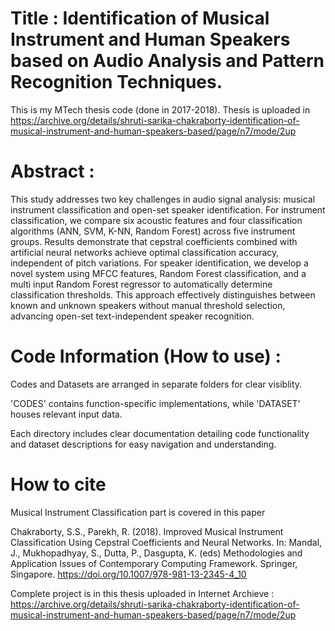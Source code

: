 
# Title  : Identification of Musical Instrument and Human Speakers based on Audio Analysis and Pattern Recognition Techniques. 

This is my MTech thesis code (done in 2017-2018). Thesis is uploaded in https://archive.org/details/shruti-sarika-chakraborty-identification-of-musical-instrument-and-human-speakers-based/page/n7/mode/2up

# Abstract : 

This study addresses two key challenges in 
audio signal analysis: musical instrument classification 
and open-set speaker identification. For instrument 
classification, we compare six acoustic features and 
four classification algorithms (ANN, SVM, K-NN, 
Random Forest) across five instrument groups. Results 
demonstrate that cepstral coefficients combined with 
artificial neural networks achieve optimal classification 
accuracy, independent of pitch variations. For speaker 
identification, we develop a novel system using MFCC 
features, Random Forest classification, and a multi
input Random Forest regressor to automatically 
determine classification thresholds. This approach 
effectively distinguishes between known and unknown 
speakers without manual threshold selection, 
advancing open-set text-independent speaker 
recognition. 

# Code Information (How to use) :  

Codes and Datasets are arranged in separate folders for clear visiblity.

'CODES' contains function-specific implementations, while 'DATASET' houses relevant input data. 

Each directory includes clear documentation detailing code functionality and dataset descriptions for easy navigation and understanding.

# How to cite

Musical Instrument Classification part is covered in this paper

Chakraborty, S.S., Parekh, R. (2018). Improved Musical Instrument Classification Using Cepstral Coefficients and Neural Networks. In: Mandal, J., Mukhopadhyay, S., Dutta, P., Dasgupta, K. (eds) Methodologies and Application Issues of Contemporary Computing Framework. Springer, Singapore. https://doi.org/10.1007/978-981-13-2345-4_10

Complete project is in this thesis uploaded in Internet Archieve :  https://archive.org/details/shruti-sarika-chakraborty-identification-of-musical-instrument-and-human-speakers-based/page/n7/mode/2up
 
